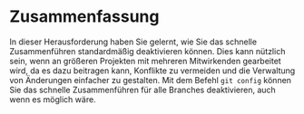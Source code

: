 # Zusammenfassung

In dieser Herausforderung haben Sie gelernt, wie Sie das schnelle Zusammenführen standardmäßig deaktivieren können. Dies kann nützlich sein, wenn an größeren Projekten mit mehreren Mitwirkenden gearbeitet wird, da es dazu beitragen kann, Konflikte zu vermeiden und die Verwaltung von Änderungen einfacher zu gestalten. Mit dem Befehl `git config` können Sie das schnelle Zusammenführen für alle Branches deaktivieren, auch wenn es möglich wäre.
